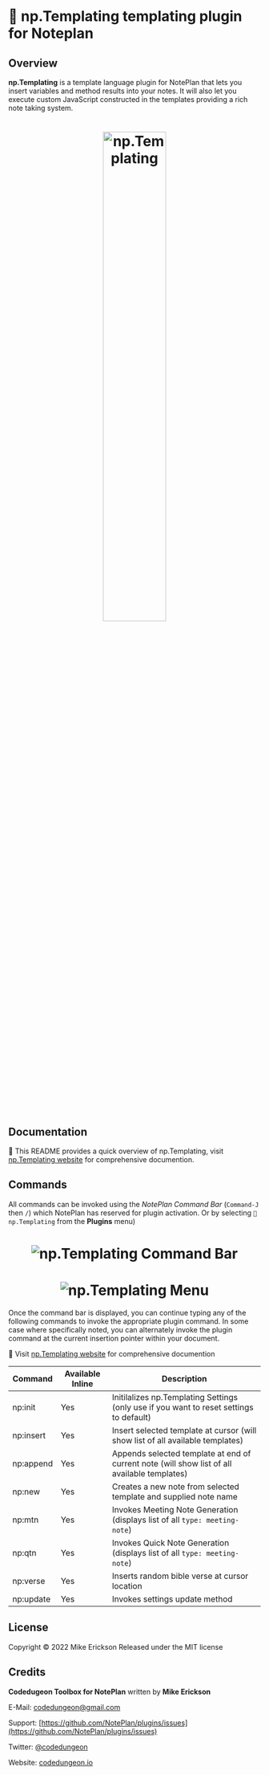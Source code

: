 # 🧩 np.Templating templating plugin for Noteplan

## Overview
**np.Templating** is a template language plugin for NotePlan that lets you insert variables and method results into your notes. It will also let you execute custom JavaScript constructed in the templates providing a rich note taking system.

<h1 align="center">
    <img src="docs/images/npTemplating-intro.png" width="50%" height="50%" alt="np.Templating">
</h1>

## Documentation
📖 This README provides a quick overview of np.Templating, visit [np.Templating website](https://nptemplating-docs.netlify.app/) for comprehensive documention.

## Commands
All commands can be invoked using the _NotePlan Command Bar_ (`Command-J` then ` / `) which NotePlan has reserved for plugin activation. Or by selecting `🧩 np.Templating` from the **Plugins** menu)

<h1 align="center">
    <img src="docs/images/command-bar.png" alt="np.Templating Command Bar">
</h1>

<h1 align="center">
    <img src="docs/images/menu.png" alt="np.Templating Menu">
</h1>

Once the command bar is displayed, you can continue typing any of the following commands to invoke the appropriate plugin command.  In some case where specifically noted, you can alternately invoke the plugin command at the current insertion pointer within your document.

📖 Visit [np.Templating website](https://nptemplating-docs.netlify.app/) for comprehensive documention

| Command                 | Available Inline | Description                                                                                        |
| ----------------------- | ----------------- | ------------------------------------------------------------------------------------------------- |
| np:init                 | Yes               | Initilalizes np.Templating Settings (only use if you want to reset settings to default)           |
| np:insert               | Yes               | Insert selected template at cursor (will show list of all available templates)                    |
| np:append               | Yes               | Appends selected template at end of current note (will show list of all available templates)      |
| np:new                  | Yes               | Creates a new note from selected template and supplied note name                                  |
| np:mtn                  | Yes               | Invokes Meeting Note Generation (displays list of all `type: meeting-note`)                       |
| np:qtn                  | Yes               | Invokes Quick Note Generation (displays list of all `type: meeting-note`)                         |
| np:verse                | Yes               | Inserts random bible verse at cursor location                                                     |
| np:update               | Yes               | Invokes settings update method                                                                    |

## License

Copyright &copy; 2022 Mike Erickson
Released under the MIT license

## Credits

**Codedugeon Toolbox for NotePlan** written by **Mike Erickson**

E-Mail: [codedungeon@gmail.com](mailto:codedungeon@gmail.com)

Support: [https://github.com/NotePlan/plugins/issues](https://github.com/NotePlan/plugins/issues)

Twitter: [@codedungeon](http://twitter.com/codedungeon)

Website: [codedungeon.io](http://codedungeon.io)
